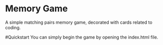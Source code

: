 # Memory Game

A simple matching pairs memory game, decorated with cards related to coding.

#Quickstart
You can simply begin the game by opening the index.html file.
